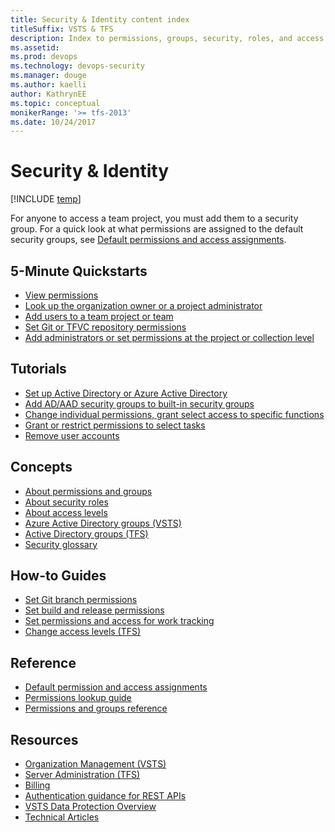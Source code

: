 ```yaml
---
title: Security & Identity content index
titleSuffix: VSTS & TFS
description: Index to permissions, groups, security, roles, and access level topics in Visual Studio Team Services & Team Foundation Server   
ms.assetid:  
ms.prod: devops
ms.technology: devops-security
ms.manager: douge
ms.author: kaelli
author: KathrynEE
ms.topic: conceptual
monikerRange: '>= tfs-2013'
ms.date: 10/24/2017
---
```


# Security & Identity

[!INCLUDE [temp](../../_shared/version-vsts-tfs-all-versions.md)]

For anyone to access a team project, you must add them to a security group. For a quick look at what permissions are assigned to the default security groups, see [Default permissions and access assignments](permissions-access.md).

<!---
## Overview  
[About security and identity](about-permissions.md)
-->

## 5-Minute Quickstarts
  
- [View permissions](view-permissions.md)
- [Look up the organization owner or a project administrator](lookup-organization-owner-admin.md)
- [Add users to a team project or team](add-users-team-project.md)
- [Set Git or TFVC repository permissions](set-git-tfvc-repository-permissions.md)
- [Add administrators or set permissions at the project or collection level](set-project-collection-level-permissions.md)  

## Tutorials 
  
- [Set up Active Directory or Azure Active Directory](setup-ad-aad.md)
- [Add AD/AAD security groups to built-in security groups](add-ad-aad-built-in-security-groups.md)
- [Change individual permissions, grant select access to specific functions](change-individual-permissions.md)
- [Grant or restrict permissions to select tasks](restrict-access.md)
- [Remove user accounts](remove-users-prohibit-access.md)  


## Concepts

- [About permissions and groups](about-permissions.md)  
- [About security roles](about-security-roles.md)  
- [About access levels](access-levels.md)  
- [Azure Active Directory groups (VSTS)](../accounts/access-with-azure-ad.md?toc=/vsts/organizations/security/toc.json&bc=/vsts/organizations/security/breadcrumb/toc.json)
- [Active Directory groups (TFS)](/tfs/server/admin/setup-ad-groups?toc=/vsts/organizations/security/toc.json&bc=/vsts/organizations/security/breadcrumb/toc.json) 
- [Security glossary](security-glossary.md) 

## How-to Guides

- [Set Git branch permissions](../../repos/git/branch-permissions.md?toc=/vsts/organizations/organizations/security/toc.json&bc=/vsts/organizations/organizations/security/breadcrumb/toc.json  ) 
- [Set build and release permissions](../../pipelines/policies/set-permissions.md) 
- [Set permissions and access for work tracking](set-permissions-access-work-tracking.md?toc=/vsts/organizations/security/toc.json&bc=/vsts/organizations/security/breadcrumb/toc.json) 
- [Change access levels (TFS)](change-access-levels.md)

## Reference

- [Default permission and access assignments](permissions-access.md)
- [Permissions lookup guide](permissions-lookup-guide.md)
- [Permissions and groups reference](permissions.md)  


## Resources
 
- [Organization Management (VSTS)](../accounts/index.yml)
- [Server Administration (TFS)](/tfs/server/index)
- [Billing](../billing/index.yml)
- [Authentication guidance for REST APIs](../../integrate/get-started/authentication/authentication-guidance.md)
- [VSTS Data Protection Overview](../../articles/team-services-security-whitepaper.md)
- [Technical Articles](../../articles/index.md) 
